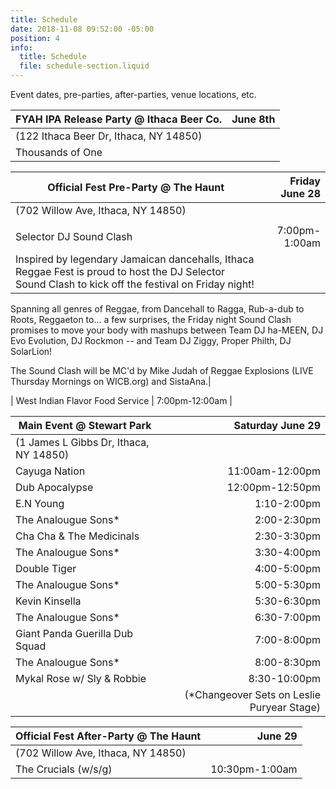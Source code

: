 ```yaml
---
title: Schedule
date: 2018-11-08 09:52:00 -05:00
position: 4
info:
  title: Schedule
  file: schedule-section.liquid
---
```


Event dates, pre-parties, after-parties, venue locations, etc.

| FYAH IPA Release Party @ Ithaca Beer Co.| June 8th |
|-------------------------------------|--------:|
| (122 Ithaca Beer Dr, Ithaca, NY 14850)  |         |
| Thousands of One                        |         |

| Official Fest Pre-Party @ The Haunt                                                                  | Friday June 28 |
|--------------------------------------|--------:|
| (702 Willow Ave, Ithaca, NY 14850) |         |
|     |     |
|Selector DJ Sound Clash  |  7:00pm-1:00am|
| Inspired by legendary Jamaican dancehalls, Ithaca Reggae Fest is proud to host the DJ Selector Sound Clash to kick off the festival on Friday night!

Spanning all genres of Reggae, from Dancehall to Ragga, Rub-a-dub to Roots, Reggaeton to... a few surprises, the Friday night Sound Clash promises to move your body with mashups between Team DJ ha-MEEN, DJ Evo Evolution, DJ Rockmon -- and Team DJ Ziggy, Proper Philth, DJ SolarLion!

The Sound Clash will be MC'd by Mike Judah of Reggae Explosions (LIVE Thursday Mornings on WICB.org) and SistaAna.|

| West Indian Flavor Food Service | 7:00pm-12:00am |


| Main Event @ Stewart Park    | Saturday June 29 |
|-------------------------------------|--------:|
| (1 James L Gibbs Dr, Ithaca, NY 14850)  |         |
| Cayuga Nation     | 11:00am-12:00pm|
| Dub Apocalypse | 12:00pm-12:50pm |
| E.N Young | 1:10-2:00pm |
| The Analougue Sons*   | 2:00-2:30pm        |
| Cha Cha & The Medicinals | 2:30-3:30pm    |
| The Analougue Sons* | 3:30-4:00pm|
| Double Tiger  | 4:00-5:00pm     |
| The Analougue Sons* | 5:00-5:30pm    |
| Kevin Kinsella | 5:30-6:30pm    |
| The Analougue Sons* | 6:30-7:00pm    |
| Giant Panda Guerilla Dub Squad |7:00-8:00pm |
| The Analougue Sons*  | 8:00-8:30pm         |
| Mykal Rose w/ Sly & Robbie |8:30-10:00pm |
|  | (*Changeover Sets on Leslie Puryear Stage)  |

| Official Fest After-Party @ The Haunt                                                                  | June 29 |
|--------------------------------------|--------:|
| (702 Willow Ave, Ithaca, NY 14850)  |         |
| The Crucials (w/s/g) |    10:30pm-1:00am      |